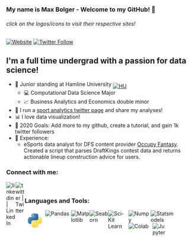 ### My name is Max Bolger - Welcome to my GitHub! 👋
###### *click on the logos/icons to visit their respective sites!*

[![Website](https://img.shields.io/badge/linkedin-%230077B5.svg?&style=for-the-badge&logo=linkedin&logoColor=white)](https://www.linkedin.com/in/max-bolger/)
[![Twitter Follow](https://img.shields.io/twitter/follow/mnpykings?color=1DA1F2&logo=twitter&style=for-the-badge)](https://twitter.com/intent/follow?original_referer=https%3A%2F%2Fgithub.com%2Fmaxbolger&screen_name=mnpykings)

## I'm a full time undergrad with a passion for data science!

- 📍 Junior standing at Hamline University [<img align="middle" alt="HU" width="50px" src="https://hamlineathletics.com/images/logos/site/site.png" />][HU]
  - 💻 Computational Data Science Major
  - 📈 Business Analytics and Economics double minor
- 🏈 I run a [sport analytics twitter page][twitter] and share my analyses!
- 📊 I love data visualization!
- 🥅 2020 Goals: Add more to my github, create a tutorial, and gain 1k twitter followers
- 🧪 Experience:
  - eSports data analyst for DFS content provider [Occupy Fantasy][occupy]. Created a script that parses DraftKings contest data and returns actionable lineup construction advice for users.

### Connect with me:

[<img align="left" alt="linkedin | LinkedIn" width="25px" src="https://cdn.jsdelivr.net/npm/simple-icons@v3/icons/linkedin.svg" />][linkedin]
[<img align="left" alt="twitter | Twitter" width="25px" src="https://cdn.jsdelivr.net/npm/simple-icons@v3/icons/twitter.svg" />][twitter]


<br />

### Languages and Tools:

[<img align="left" alt="Python" width="55px" src="https://raw.githubusercontent.com/github/explore/80688e429a7d4ef2fca1e82350fe8e3517d3494d/topics/python/python.png" />][python]
[<img align="left" alt="Pandas" width="70px" src="https://numfocus.org/wp-content/uploads/2016/07/pandas-logo-300.png" />][pandas]
[<img align="left" alt="Matplotlib" width="50px" src="https://upload.wikimedia.org/wikipedia/commons/thumb/0/01/Created_with_Matplotlib-logo.svg/1024px-Created_with_Matplotlib-logo.svg.png" />][matplotlib]
[<img align="left" alt="Seaborn" width="50px" src="https://ml.globenewswire.com/Resource/Download/3aa5711b-ec4f-471e-8c56-cd0403c128c2?size=2" />][seaborn]
[<img align="left" alt="Sci-Kit Learn" width="55px" src="https://upload.wikimedia.org/wikipedia/commons/thumb/0/05/Scikit_learn_logo_small.svg/1200px-Scikit_learn_logo_small.svg.png" />][scikit]
[<img align="left" alt="Numpy" width="60px" src="https://user-images.githubusercontent.com/50221806/86498201-a8bd8680-bd39-11ea-9d08-66b610a8dc01.png" />][numpy]
[<img align="left" alt="Statsmodels" width="65px" src="https://i1.wp.com/coursack.com/wp-content/uploads/2020/05/statsmodels-logo-v2-1.png?resize=251%2C181&ssl=1" />][statsmodels]
[<img align="left" alt="Colab" width="65px" src="https://colab.research.google.com/img/colab_favicon_256px.png" />][colab]
[<img align="left" alt="Jupyter" width="40px" src="https://upload.wikimedia.org/wikipedia/commons/thumb/3/38/Jupyter_logo.svg/1200px-Jupyter_logo.svg.png" />][jupyter]

<br />
<br />

[twitter]: https://twitter.com/mnpykings
[youtube]: https://youtube.com/codeSTACKr
[instagram]: https://instagram.com/codeSTACKr
[linkedin]: https://www.linkedin.com/in/max-bolger/
[python]: https://www.python.org/
[scikit]: https://scikit-learn.org/stable/
[pandas]: https://pandas.pydata.org/
[matplotlib]: https://matplotlib.org/
[colab]: https://colab.research.google.com/notebooks/intro.ipynb
[seaborn]: https://seaborn.pydata.org/
[numpy]: https://numpy.org/
[jupyter]: https://jupyter.org/
[statsmodels]: https://www.statsmodels.org/stable/index.html
[HU]: https://www.hamline.edu/
[occupy]: https://occupyfantasy.com/
